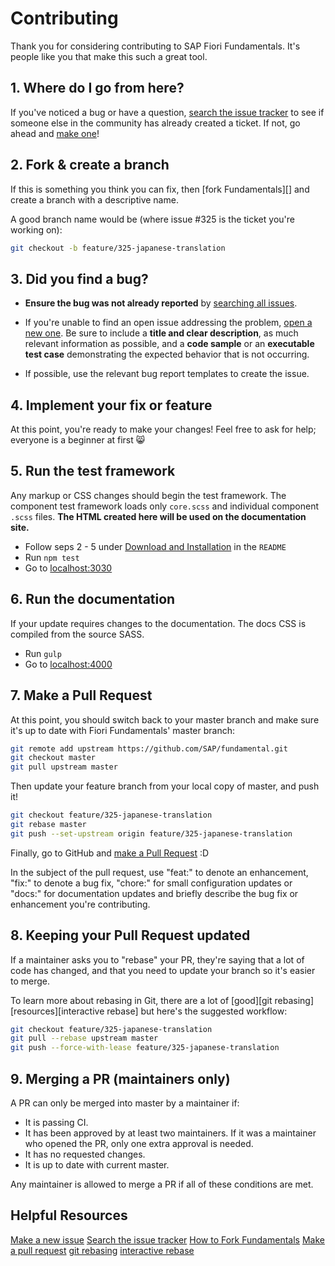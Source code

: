 # Contributing

Thank you for considering contributing to SAP Fiori Fundamentals. It's people like you that make this such a great tool.

## 1. Where do I go from here?

If you've noticed a bug or have a question, [search the issue tracker](https://github.com/SAP/fundamental/issues) to see if
someone else in the community has already created a ticket. If not, go ahead and
[make one](https://github.com/SAP/fundamental/issues/new/choose)!

## 2. Fork & create a branch

If this is something you think you can fix, then [fork Fundamentals][] and
create a branch with a descriptive name.

A good branch name would be (where issue #325 is the ticket you're working on):

```sh
git checkout -b feature/325-japanese-translation
```

## 3. Did you find a bug?

* **Ensure the bug was not already reported** by [searching all issues](https://github.com/SAP/fundamental/issues).

* If you're unable to find an open issue addressing the problem,
  [open a new one](https://github.com/SAP/fundamental/issues/new/choose). Be sure to include a **title and clear
  description**, as much relevant information as possible, and a **code sample**
  or an **executable test case** demonstrating the expected behavior that is not
  occurring.

* If possible, use the relevant bug report templates to create the issue.

## 4. Implement your fix or feature

At this point, you're ready to make your changes! Feel free to ask for help;
everyone is a beginner at first :smile_cat:


## 5. Run the test framework
Any markup or CSS changes should begin the test framework. The component test framework loads only `core.scss` and individual component `.scss` files. **The HTML created here will be used on the documentation site.**
- Follow seps 2 - 5 under [Download and Installation](https://github.com/SAP/fundamental#download-and-installation) in the `README`
- Run `npm test`
- Go to [localhost:3030](http://localhost:3030)

## 6. Run the documentation
If your update requires changes to the documentation. The docs CSS is compiled from the source SASS.

- Run `gulp`
- Go to [localhost:4000](http://localhost:4000)


## 7. Make a Pull Request

At this point, you should switch back to your master branch and make sure it's
up to date with Fiori Fundamentals' master branch:

```sh
git remote add upstream https://github.com/SAP/fundamental.git
git checkout master
git pull upstream master
```

Then update your feature branch from your local copy of master, and push it!

```sh
git checkout feature/325-japanese-translation
git rebase master
git push --set-upstream origin feature/325-japanese-translation
```

Finally, go to GitHub and [make a Pull Request](https://github.com/SAP/fundamental/pulls) :D

In the subject of the pull request, use "feat:" to denote an enhancement, "fix:" to denote a bug fix, "chore:" for small configuration updates or "docs:" for documentation updates and briefly describe the bug fix or enhancement you're contributing.


## 8. Keeping your Pull Request updated

If a maintainer asks you to "rebase" your PR, they're saying that a lot of code
has changed, and that you need to update your branch so it's easier to merge.

To learn more about rebasing in Git, there are a lot of [good][git rebasing]
[resources][interactive rebase] but here's the suggested workflow:

```sh
git checkout feature/325-japanese-translation
git pull --rebase upstream master
git push --force-with-lease feature/325-japanese-translation
```

## 9. Merging a PR (maintainers only)

A PR can only be merged into master by a maintainer if:

* It is passing CI.
* It has been approved by at least two maintainers. If it was a maintainer who
  opened the PR, only one extra approval is needed.
* It has no requested changes.
* It is up to date with current master.

Any maintainer is allowed to merge a PR if all of these conditions are
met.


## Helpful Resources

[Make a new issue](https://github.com/SAP/fundamental/issues/new)
[Search the issue tracker](https://github.com/SAP/fundamental/issues?utf8=✓&q=is%3Aissue)
[How to Fork Fundamentals](https://help.github.com/articles/fork-a-repo)
[Make a pull request](https://help.github.com/articles/creating-a-pull-request)
[git rebasing](http://git-scm.com/book/en/Git-Branching-Rebasing)
[interactive rebase](https://help.github.com/articles/interactive-rebase)
